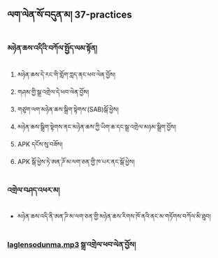 ## ལག་ལེན་སོ་བདུན་མ། 37-practices 

### མཉེན་ཆས་འདིའི་བཀོལ་སྤྱོད་ལམ་སྟོན།
1. མཉེན་ཆས་དེ་རང་གི་གློག་ཀླད་ནང་ཕབ་ལེན་བྱོས།
2. གཤམ་གྱི་སྒྲ་འགྲེལ་དེ་ཕབ་ལེན་བྱོས།
3. གཙུག་ལག་མཉེན་ཆས་སྒྲིག་སྟེགས་(SAB)སྒོ་ཕྱེས།
4. མཉེན་ཆས་སྒྲིག་སྟེགས་ནང་མཉེན་ཆས་ཀྱི་ཡིག་ཆ་དང་སྒྲ་འགྲེལ་མཉམ་སྒྲིག་བྱོས།
5. APK དངོས་སུ་བཟོས།
6. APK སྒོ་ཕྱེས་ཏེ་ཨན་ཌོ་མ་ལག་ཅན་གྱི་ཁ་པར་ནང་སྒོ་ཕྱེས།

### འགྲེལ་བཤད་འཕར་མ།
- མཉེན་ཆས་འདི་ནི་ཨན་ཌི་མ་ལག་ཅན་གྱི་མཉེན་ཆས་རིགས་ཁོ་ནའི་ནང་མ་གཏོགས་བཀོལ་མི་ཐུབ།
### [laglensodunma.mp3](https://github.com/buda-apps/Laglensodunma/releases/download/v1.0.0/laglensodunma.mp3) སྒྲ་འགྲེལ་ཕབ་ལེན་བྱོས།
